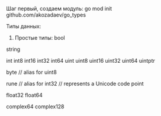 Шаг первый, создаем модуль:
go mod init github.com/akozadaev/go_types

Типы данных:
1. Простые типы:
      bool

string

int  int8  int16  int32  int64
uint uint8 uint16 uint32 uint64 uintptr

byte // alias for uint8

rune // alias for int32
// represents a Unicode code point

float32 float64

complex64 complex128